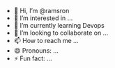 - 👋 Hi, I’m @ramsron
- 👀 I’m interested in ...
- 🌱 I’m currently learning Devops
- 💞️ I’m looking to collaborate on ...
- 📫 How to reach me ...
- 😄 Pronouns: ...
- ⚡ Fun fact: ...

<!---
ramsron/ramsron is a ✨ special ✨ repository because its `README.md` (this file) appears on your GitHub profile.
You can click the Preview link to take a look at your changes.
--->
